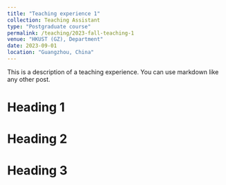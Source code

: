 ```yaml
---
title: "Teaching experience 1"
collection: Teaching Assistant
type: "Postgraduate course"
permalink: /teaching/2023-fall-teaching-1
venue: "HKUST (GZ), Department"
date: 2023-09-01
location: "Guangzhou, China"
---
```


This is a description of a teaching experience. You can use markdown like any other post.

Heading 1
======

Heading 2
======

Heading 3
======
